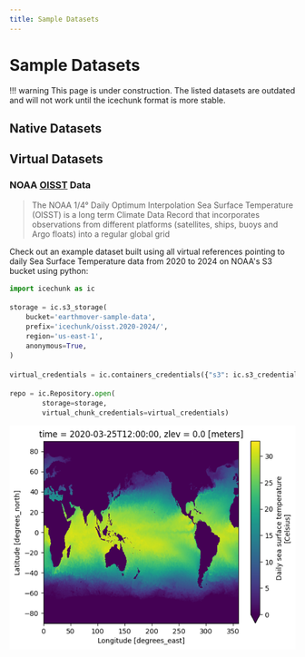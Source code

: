 ```yaml
---
title: Sample Datasets
---
```

# Sample Datasets

!!! warning
    This page is under construction. The listed datasets are outdated and will not work until the icechunk format is more stable.


## Native Datasets

## Virtual Datasets

### NOAA [OISST](https://www.ncei.noaa.gov/products/optimum-interpolation-sst) Data

> The NOAA 1/4° Daily Optimum Interpolation Sea Surface Temperature (OISST) is a long term Climate Data Record that incorporates observations from different platforms (satellites, ships, buoys and Argo floats) into a regular global grid

Check out an example dataset built using all virtual references pointing to daily Sea Surface Temperature data from 2020 to 2024 on NOAA's S3 bucket using python:

```python
import icechunk as ic

storage = ic.s3_storage(
    bucket='earthmover-sample-data',
    prefix='icechunk/oisst.2020-2024/',
    region='us-east-1',
    anonymous=True,
)

virtual_credentials = ic.containers_credentials({"s3": ic.s3_credentials(anonymous=True)})

repo = ic.Repository.open(
        storage=storage,
        virtual_chunk_credentials=virtual_credentials)
```

![oisst](./assets/datasets/oisst.png)
